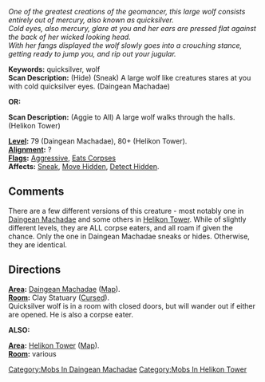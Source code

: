*One of the greatest creations of the geomancer, this large wolf
consists entirely out of mercury, also known as quicksilver.  
Cold eyes, also mercury, glare at you and her ears are pressed flat
against the back of her wicked looking head.  
With her fangs displayed the wolf slowly goes into a crouching stance,
getting ready to jump you, and rip out your jugular.*

**Keywords:** quicksilver, wolf  
**Scan Description:** (Hide) (Sneak) A large wolf like creatures stares
at you with cold quicksilver eyes. (Daingean Machadae)

**OR:**

**Scan Description:** (Aggie to All) A large wolf walks through the
halls. (Helikon Tower)

  
**[Level](Level.md "wikilink"):** 79 (Daingean Machadae), 80+ (Helikon
Tower).  
**[Alignment](Alignment.md "wikilink"):** ?  
**[Flags](:Category:_Mob_Types.md "wikilink"):**
[Aggressive](Aggressive_Mobs.md "wikilink"), [Eats
Corpses](Corpse-Eating_Mobs.md "wikilink")  
**Affects:** [Sneak](Sneak "wikilink"), [Move
Hidden](Move_Hidden "wikilink"), [Detect
Hidden](Detect_Hidden "wikilink").  

## Comments

There are a few different versions of this creature - most notably one
in [Daingean Machadae](:Category:_Daingean_Machadae.md "wikilink") and
some others in [Helikon Tower](:Category:_Helikon_Tower.md "wikilink").
While of slightly different levels, they are ALL corpse eaters, and all
roam if given the chance. Only the one in Daingean Machadae sneaks or
hides. Otherwise, they are identical.

## Directions

**[Area](:Category:_Areas.md "wikilink"):** [Daingean
Machadae](:Category:Daingean_Machadae.md "wikilink")
([Map](Daingean_Machadae_Map.md "wikilink")).  
**[Room](:Category:_Rooms.md "wikilink"):** Clay Statuary
([Cursed](Cursed_Rooms.md "wikilink")).  
Quicksilver wolf is in a room with closed doors, but will wander out if
either are opened. He is also a corpse eater.

**ALSO:**

**[Area](:Category:_Areas.md "wikilink"):** [Helikon
Tower](:Category:Helikon_Tower.md "wikilink")
([Map](Helikon_Tower_Map.md "wikilink")).  
**[Room](:Category:_Rooms.md "wikilink"):** various  

[Category:Mobs In Daingean
Machadae](Category:Mobs_In_Daingean_Machadae "wikilink") [Category:Mobs
In Helikon Tower](Category:Mobs_In_Helikon_Tower "wikilink")
